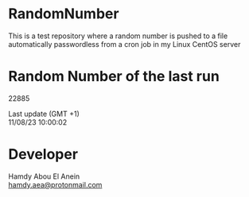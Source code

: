 # RandomNumber    
This is a test repository where a random number is pushed to a file automatically passwordless from a cron job in my Linux CentOS server    
# Random Number of the last run   
22885
      
Last update (GMT +1)    
11/08/23 10:00:02
# Developer    
Hamdy Abou El Anein   
hamdy.aea@protonmail.com
